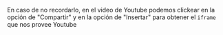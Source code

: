 En caso de no recordarlo, en el video de Youtube podemos clickear en la opción de "Compartir" y en la opción de "Insertar" para obtener el `iframe` que nos provee Youtube